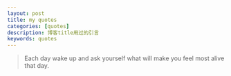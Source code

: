 ```yaml
---
layout: post
title: my quotes
categories: [quotes]
description: 博客title用过的引言
keywords: quotes
---
```



> Each day wake up and ask yourself what will make you feel most alive that day.
